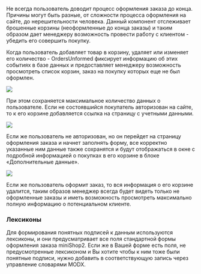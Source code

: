 Не всегда пользователь доводит процесс оформления заказа до конца. Причины могут быть разные, от сложности процесса оформления на сайте, до нерешительности человека. Данный компонент отслеживает брошенные корзины (неоформленные до конца заказы) и таким образом дает менеджеру возможность провести работу с клиентом - убедить его совершить покупку.  

Когда пользователь добавляет товар в корзину, удаляет или изменяет его количество - OrdersUnformed фиксирует информацию об этих событиях в базе данных и предоставляет менеджеру возможность просмотреть список корзин, заказ на покупку которых еще не был оформлен. 

[![](http://file.modx.pro/files/7/f/7/7f7e7f8995cdfbf735a2eb751d19b9acs.jpg)](http://file.modx.pro/files/7/f/7/7f7e7f8995cdfbf735a2eb751d19b9ac.png)

При этом сохраняется максимальное количество данных о пользователе. Если не состоявшийся покупатель авторизован на сайте, то к его корзине добавляется ссылка на страницу с учетными данными.  

[![](http://file.modx.pro/files/d/c/b/dcb1edd15b2173e40a46494b4c41497ds.jpg)](http://file.modx.pro/files/d/c/b/dcb1edd15b2173e40a46494b4c41497d.png)

Если же пользователь не авторизован, но он перейдет на страницу оформления заказа и начнет заполнять форму, все корректно указанные ним данные также сохранятся и будут отображаться в окне с подробной информацией о покупках в его корзине в блоке «Дополнительные данные».  

[![](http://file.modx.pro/files/2/d/6/2d6fb7dda7ac04a7c3586fe3575bc517s.jpg)](http://file.modx.pro/files/2/d/6/2d6fb7dda7ac04a7c3586fe3575bc517.png)

Если же пользователь оформит заказ, то вся информация о его корзине удалится, таким образов менеджер всегда будет видеть только не оформленные заказы и иметь возможность просмотреть максимально полную информацию о потенциальном клиенте.

### Лексиконы
Для формирования понятных подписей к данным используются лексиконы, и они предусматривает все поля стандартной формы оформления заказа miniShop2.
Если же в Вашей форме есть поля, не предусмотренные лексиконом и Вы хотите чтобы к ним тоже были понятные подписи, нужно добавить в соответствующую запись через управление словарями MODX.